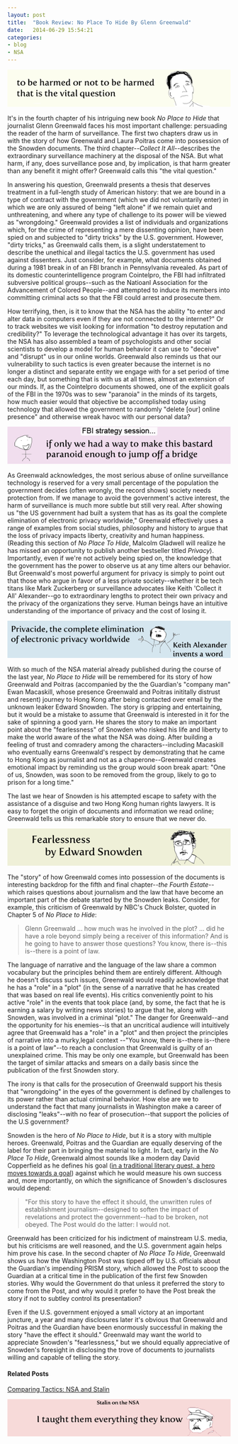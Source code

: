 ```yaml
---
layout: post
title:  "Book Review: No Place To Hide By Glenn Greenwald"
date:   2014-06-29 15:54:21
categories: 
- blog
- NSA
---
```


<img class="image-center" src="/tobeharmed.png">
 <!--more--> 

It's in the fourth chapter of his intriguing new book <i>No Place to Hide</i> that journalist Glenn Greenwald faces his most important challenge: persuading the reader of the harm of surveillance. The first two chapters draw us in with the story of how Greenwald and Laura Poitras come into possession of the Snowden documents. The third chapter--<i>Collect It All</i>--describes the extraordinary surveillance machinery at the disposal of the NSA.  But what harm, if any, does surveillance pose and, by implication, is that harm greater than any benefit it might offer? Greenwald calls this "the vital question."

In answering his question, Greenwald presents a thesis that deserves treatment in a full-length study of American history: that we are bound in a type of contract with the government (which we did not voluntarily enter) in which we are only assured of being "left alone" if we remain quiet and unthreatening, and where any type of challenge to its power will be viewed as "wrongdoing." Greenwald provides a list of individuals and organizations which, for the crime of representing a mere dissenting opinion, have been spied on and subjected to "dirty tricks" by the U.S. government.  However, "dirty tricks," as Greenwald calls them, is a slight understatement to describe the unethical and illegal tactics the U.S. government has used against dissenters. Just consider, for example, what documents obtained during a 1981 break in of an FBI branch in Pennsylvania revealed. As part of its domestic counterintelligence program Cointelpro, the FBI had infiltrated subversive political groups--such as the Natioanl Association for the Advancement of Colored People--and attempted to induce its members into committing criminal acts so that the FBI could arrest and prosecute them. 

How terrifying, then, is it to know that the NSA has the ability "to enter and alter data in computers even if they are not connected to the internet?" Or to track websites we visit looking for information "to destroy reputation and credibility?" To leverage the technological advantage it has over its targets, the NSA has also assembled a team of psychologists and other social scientists to develop a model for human behavior it can use to "deceive" and "disrupt" us in our online worlds.  Greenwald also reminds us that our vulnerability to such tactics is even greater because the internet is no longer a distinct and separate entity we engage with for a set period of time each day, but something that is with us at all times, almost an extension of our minds. If, as the Cointelpro documents showed, one of the explicit goals of the FBI in the 1970s was to sew "paranoia" in the minds of its targets, how much easier would that objective be accomplished today using technology that allowed the government to randomly "delete [our] online presence" and otherwise wreak havoc with our personal data?

<img class="image-center" src="/fearlessnessfbi.png">

As Greenwald acknowledges, the most serious abuse of online surveillance technology is reserved for a very small percentage of the population the government decides (often wrongly, the record shows) society needs protection from. If we manage to avoid the government's active interest, the harm of surveillance is much more subtle but still very real. After showing us "the US government had built a system that has as its goal the complete elimination of electronic privacy worldwide," Greenwald effectively uses a range of examples from social studies, philosophy and history to argue that the loss of privacy impacts liberty, creativity and human happiness. (Reading this section of <i>No Place To Hide</i>, Malcolm Gladwell will realize he has missed an opportunity to publish another bestseller titled <i>Privacy</i>). Importantly, even if we're not actively being spied on, the knowledge that the government has the power to observe us at any time alters our behavior.  But Greenwald's most powerful argument for privacy is simply to point out that those who argue in favor of a less private society--whether it be tech titans like Mark Zuckerberg or surveillance advocates like Keith 'Collect it All' Alexander--go to extraordinary lengths to protect their own privacy and the privacy of the organizations they serve. Human beings have an intuitive understanding of the importance of privacy and the cost of losing it.  

<img class="image-center" src="/fearlessnesska.png">

With so much of the NSA material already published during the course of the last year, <i>No Place to Hide</i> will be remembered for its story of how Greenwald and Poitras (accompanied by the the Guardian's "company man" Ewan Macaskill, whose presence Greenwald and Poitras inititally distrust and resent) journey to Hong Kong after being contacted over email by the unknown leaker Edward Snowden.  The story is gripping and entertaining, but it would be a mistake to assume that Greenwald is interested in it for the sake of spinning a good yarn. He shares the story to make an important point about the "fearlessness" of Snowden who risked his life and liberty to make the world aware of the what the NSA was doing.  After building a feeling of trust and comradery among the characters--including Macaskill who eventually earns Greenwald's respect by demonstrating that he came to Hong Kong as journalist and not as a chaperone--Greenwald creates emotional impact by reminding us the group would soon break apart: "One of us, Snowden, was soon to be removed from the group, likely to go to prison for a long time."  

The last we hear of Snowden is his attempted escape to safety with the assistance of a disguise and two Hong Kong human rights lawyers.  It is easy to forget the origin of documents and information we read online; Greenwald tells us this remarkable story to ensure that we never do. 

<img class="image-center" src="/fearlessness.png">

The "story" of how Greenwald comes into possession of the documents is interesting backdrop for the fifth and final chapter--<i>the Fourth Estate</i>--which raises questions about journalism and the law that have become an important part of the debate started by the Snowden leaks.  Consider, for example, this criticism of Greenwald by NBC's Chuck Bolster, quoted in Chapter 5 of <i>No Place to Hide</i>: 

<blockquote>
Glenn Greenwald ... how much was he involved in the plot? ... did he have a role beyond simply being a receiver of this information? And is he going to have to answer those questions? You know, there is--this is--there is a point of law.
</blockquote>

The language of narrative and the language of the law share a common vocabulary but the principles behind them are entirely different. Although he doesn't discuss such issues, Greenwald would readily acknowledge that he has a "role" in a "plot" (in the sense of a narrative that he has created that was based on real life events).   His critics conveniently point to his active "role" in the events that took place (and, by some, the fact that he is earning a salary by writing news stories) to argue that he, along with Snowden, was involved in a criminal "plot."  The danger for Greenwald--and the opportunity for his enemies--is that an uncritical audience will intuitively agree that Greenwald has a "role" in a "plot" and then project the principles of narrative into a murky,legal context --"You know, there is--there is--there is a point of law"--to reach a conclusion that Greenwald is guilty of an unexplained crime. This may be only one example, but Greenwald has been the target of similar attacks and smears on a daily basis since the publication of the first Snowden story.  

The irony is that calls for the prosecution of Greenwald support his thesis that "wrongdoing" in the eyes of the government is defined by challenges to its power rather than actual criminal behavior. How else are we to understand the fact that many journalists in Washington make a career of disclosing "leaks"--with no fear of prosecution--that support the policies of the U.S government?

Snowden is the hero of <i>No Place to Hide</i>, but it is a story with multiple heroes. Greenwald, Poitras and the Guardian are equally deserving of the label for their part in bringing the material to light.  In fact, early in the <i>No Place To Hide</i>, Greenwald almost sounds like a modern day David Copperfield as he defines his goal (<a href="http://en.wikipedia.org/wiki/Quest">in a traditional literary quest, a hero moves towards a goal</a>) against which he would measure his own success and, more importantly, on which the significance of Snowden's disclosures would depend: 

<blockquote>
"For this story to have the effect it should, the unwritten rules of establishment journalism--designed to soften the impact of revelations and protect the government--had to be broken, not obeyed. The Post would do the latter: I would not.
</blockquote>

Greenwald has been criticized for his indictment of mainstream U.S. media, but his criticisms are well reasoned, and the U.S. government again helps him prove his case. In the second chapter of <i>No Place To Hide</i>, Greenwald shows us how the Washington Post was tipped off by U.S. officials about the Guardian's impending PRISM story, which allowed the Post to scoop the Guardian at a critical time in the publication of the first few Snowden stories. Why would the Government do that unless it preferred the story to come from the Post, and why would it prefer to have the Post break the story if not to subtley control its presentation? 

Even if the U.S. government enjoyed a small victory at an important juncture, a year and many disclosures later it's obvious that Greenwald and Poitras and the Guardian have been enormously successful in making the story "have the effect it should." Greenwald may want the world to appreciate Snowden's "fearlessness," but we should equally appreciative of Snowden's foresight in disclosing the trove of documents to journalists willing and capable of telling the story.


<h4>Related Posts</h4>

<a href="http://discussthetimes.com/blog/nsa/NSA-and-Stalin-Comparing-Tactics/">Comparing Tactics: NSA and Stalin</a>

<img class="image-center" src="/stalin.png">

